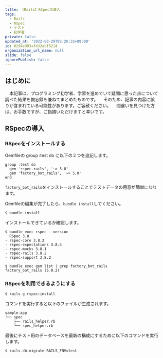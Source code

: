 ```yaml
---
title: 【Rails】RSpecの導入
tags:
  - Rails
  - RSpec
  - テスト
  - 初学者
private: false
updated_at: '2022-03-29T02:28:32+09:00'
id: 0294e993af432abf5214
organization_url_name: null
slide: false
ignorePublish: false
---
```

## はじめに
　本記事は、プログラミング初学者、学習を進めていて疑問に思った点について調べた結果を備忘録も兼ねてまとめたものです。
　そのため、記事の内容に誤りが含まれている可能性があります。ご容赦ください。
　間違いを見つけた方は、お手数ですが、ご指摘いただけますと幸いです。

## RSpecの導入
### RSpecをインストールする
Gemfileの group :test do に以下の２つを追記します。

```:Gemfile
group :test do
  gem 'rspec-rails', '~> 3.8'
  gem 'factory_bot_rails', '~> 5.0'
end
```

`factory_bot_rails`をインストールすることでテストデータの用意が簡単になります。

Gemfileの編集が完了したら、`bundle install`してください。
```:ターミナル
$ bundle install
```

インストールできているか確認します。

```:ターミナル
$ bundle exec rspec --version
  RSpec 3.8
- rspec-core 3.8.2
- rspec-expectations 3.8.4
- rspec-mocks 3.8.1
- rspec-rails 3.8.2
- rspec-support 3.8.2
```

```:ターミナル
$ bundle exec gem list | grep factory_bot_rails
factory_bot_rails (5.0.2)
```

### RSpecを利用できるようにする

```:ターミナル
$ rails g rspec:install
```

コマンドを実行すると以下のファイルが生成されます。

```
sample-app
└── spec
    ├── rails_helper.rb
    └── spec_helper.rb
```

最後にテスト用のデータベースを最新の構成にするために以下のコマンドを実行します。

```:ターミナル
$ rails db:migrate RAILS_ENV=test
```




